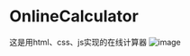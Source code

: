 # OnlineCalculator
这是用html、css、js实现的在线计算器
![image](​ ​https://github.com/lexsaints/powershell/blob/master/IMG/ps2.png​​)